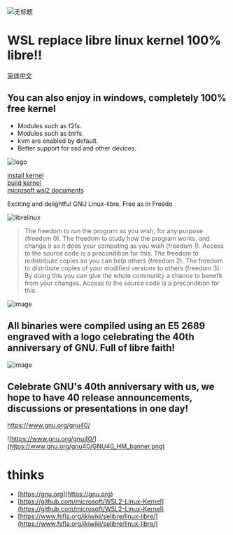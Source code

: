![无标题](https://github.com/zhenruyan/WSL-libre-linux-kernel/assets/9253251/64554eeb-1075-43b6-aba4-f1eb412d1143)


# WSL replace libre linux kernel  100% libre!! 

[简体中文](https://github.com/zhenruyan/WSL-libre-linux-kernel/blob/master/README_CN.md)

## You can also enjoy in windows, completely 100% free kernel

* Modules such as f2fs.
* Modules such as btrfs.
* kvm are enabled by default. 
* Better support for ssd and other devices.

![logo](https://www.fsfla.org/ikiwiki/selibre/linux-libre/100gnu+freedo.png)


[install kernel](https://github.com/zhenruyan/WSL-libre-linux-kernel/wiki/install-kernel)  
[build kernel](https://github.com/zhenruyan/WSL-libre-linux-kernel/wiki/config-and-build-kernel)  
[microsoft wsl2 documents](https://learn.microsoft.com/zh-cn/windows/wsl/wsl-config)

Exciting and delightful GNU Linux-libre, Free as in Freedo

![librelinux](https://www.fsfla.org/ikiwiki/selibre/linux-libre/stux.jpg)

> The freedom to run the program as you wish, for any purpose (freedom 0).
> The freedom to study how the program works, and change it so it does your computing as you wish (freedom 1). Access to the source code is a precondition for this.
> The freedom to redistribute copies so you can help others (freedom 2).
> The freedom to distribute copies of your modified versions to others (freedom 3). By doing this you can give the whole community a chance to benefit from your changes. Access to the source code is a precondition for this.

![image](https://github.com/zhenruyan/WSL-libre-linux-kernel/assets/9253251/f7f8de26-7761-453f-90de-f6f44b9d7c63)


##  All binaries were compiled using an E5 2689 engraved with a logo celebrating the 40th anniversary of GNU. Full of libre faith!

![image](https://github.com/zhenruyan/WSL-libre-linux-kernel/assets/9253251/7de8fa88-8e5a-4f26-9a14-1df6126552d2)


##   Celebrate GNU's 40th anniversary with us, we hope to have 40 release announcements, discussions or presentations in one day!

https://www.gnu.org/gnu40/  

![https://www.gnu.org/gnu40/](https://www.gnu.org/gnu40/GNU40_HM_banner.png)




#  thinks

* [https://gnu.org](https://gnu.org)
* [https://github.com/microsoft/WSL2-Linux-Kernel](https://github.com/microsoft/WSL2-Linux-Kernel)
* [https://www.fsfla.org/ikiwiki/selibre/linux-libre/](https://www.fsfla.org/ikiwiki/selibre/linux-libre/)
